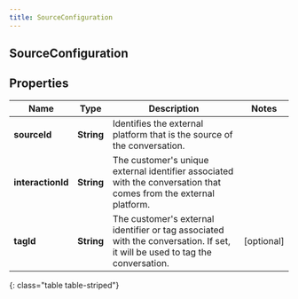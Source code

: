 ```yaml
---
title: SourceConfiguration
---
```

## SourceConfiguration

## Properties

|Name | Type | Description | Notes|
|------------ | ------------- | ------------- | -------------|
| **sourceId** | **String** | Identifies the external platform that is the source of the conversation. | |
| **interactionId** | **String** | The customer&#39;s unique external identifier associated with the conversation that comes from the external platform. | |
| **tagId** | **String** | The customer&#39;s external identifier or tag associated with the conversation. If set, it will be used to tag the conversation. | [optional] |
{: class="table table-striped"}


